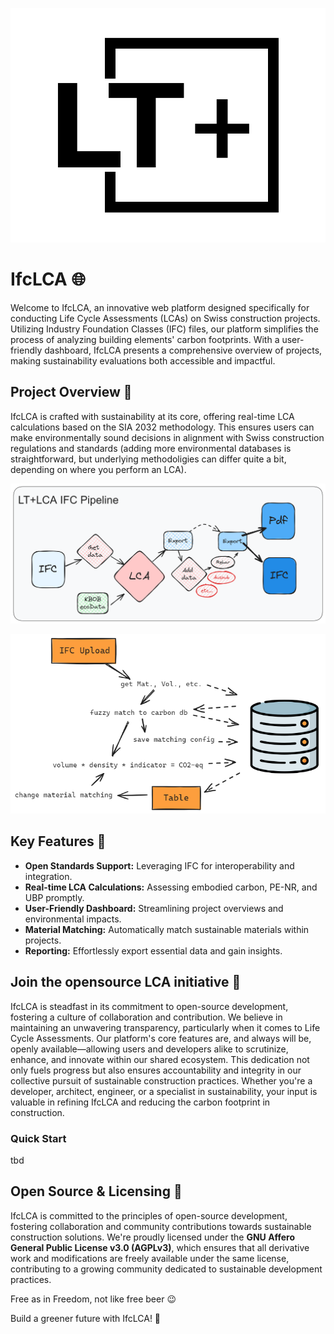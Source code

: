 ![Logo](/public/logo.png)

# IfcLCA 🌐
Welcome to IfcLCA, an innovative web platform designed specifically for conducting Life Cycle Assessments (LCAs) on Swiss construction projects. Utilizing Industry Foundation Classes (IFC) files, our platform simplifies the process of analyzing building elements' carbon footprints. With a user-friendly dashboard, IfcLCA presents a comprehensive overview of projects, making sustainability evaluations both accessible and impactful.

## Project Overview 🏢

IfcLCA is crafted with sustainability at its core, offering real-time LCA calculations based on the SIA 2032 methodology. This ensures users can make environmentally sound decisions in alignment with Swiss construction regulations and standards (adding more environmental databases is straightforward, but underlying methodoligies can differ quite a bit, depending on where you perform an LCA).

![Process Diagram](/public/process.png)

![Data Flow](/public/WebAppDataFlow.png)

## Key Features 🔑

- **Open Standards Support:** Leveraging IFC for interoperability and integration.
- **Real-time LCA Calculations:** Assessing embodied carbon, PE-NR, and UBP promptly.
- **User-Friendly Dashboard:** Streamlining project overviews and environmental impacts.
- **Material Matching:** Automatically match sustainable materials within projects.
- **Reporting:** Effortlessly export essential data and gain insights.

## Join the opensource LCA initiative 🚀
IfcLCA is steadfast in its commitment to open-source development, fostering a culture of collaboration and contribution. We believe in maintaining an unwavering transparency, particularly when it comes to Life Cycle Assessments. 
Our platform's core features are, and always will be, openly available—allowing users and developers alike to scrutinize, enhance, and innovate within our shared ecosystem. This dedication not only fuels progress but also ensures accountability and integrity in our collective pursuit of sustainable construction practices.
 Whether you're a developer, architect, engineer, or a specialist in sustainability, your input is valuable in refining IfcLCA and reducing the carbon footprint in construction.

### Quick Start

tbd

## Open Source & Licensing 📄

IfcLCA is committed to the principles of open-source development, fostering collaboration and community contributions towards sustainable construction solutions. We're proudly licensed under the **GNU Affero General Public License v3.0 (AGPLv3)**, which ensures that all derivative work and modifications are freely available under the same license, contributing to a growing community dedicated to sustainable development practices. 

Free as in Freedom, not like free beer 😉

Build a greener future with IfcLCA! 🌿